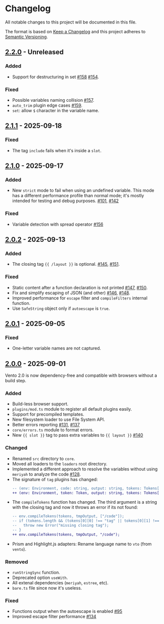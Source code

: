 # Changelog
All notable changes to this project will be documented in this file.

The format is based on [Keep a Changelog](http://keepachangelog.com/)
and this project adheres to [Semantic Versioning](http://semver.org/).

## [2.2.0] - Unreleased
### Added
- Support for destructuring in set [#158] [#154].

### Fixed
- Possible variables naming collision [#157].
- `auto_trim` plugin edge cases [#159].
- `set`: allow `$` character in the variable name.

## [2.1.1] - 2025-09-18
### Fixed
- The tag `include` fails when it's inside a `slot`.

## [2.1.0] - 2025-09-17
### Added
- New `strict` mode to fail when using an undefined variable. This mode has a different performance profile than normal mode; it's mostly intended for testing and debug purposes. [#101], [#142]

### Fixed
- Variable detection with spread operator [#156]

## [2.0.2] - 2025-09-13
### Added
- The closing tag `{{ /layout }}` is optional. [#145], [#151].

### Fixed
- Static content after a function declaration is not printed [#147], [#150].
- Fix and simplify escaping of JSON (and other) [#146], [#148].
- Improved performance for `escape` filter and `compileFilters` internal function.
- Use `SafeString` object only if `autoescape` is `true`.

## [2.0.1] - 2025-09-05
### Fixed
- One-letter variable names are not captured.

## [2.0.0] - 2025-09-01
Vento 2.0 is now dependency-free and compatible with browsers without a build step.

### Added
- Build-less browser support.
- `plugins/mod.ts` module to register all default plugins easily.
- Support for precompiled templates.
- New filesystem loader to use File System API.
- Better errors reporting [#131], [#137]
- `core/errors.ts` module to format errors.
- New `{{ slot }}` tag to pass extra variables to `{{ layout }}` [#140]

### Changed
- Renamed `src` directory to `core`.
- Moved all loaders to the `loaders` root directory.
- Implemented a different approach to resolve the variables without using `meriyah` to analyze the code [#128].
- The signature of `tag` plugins has changed:
  ```diff
  -- (env: Environment, code: string, output: string, tokens: Tokens[])
  ++ (env: Environment, token: Token, output: string, tokens: Tokens[])
  ```
- The `compileTokens` function has changed. The third argument is a string with the closing tag and now it throws an error if its not found:
  ```diff
  -- env.compileTokens(tokens, tmpOutput, ["/code"]);
  -- if (tokens.length && (tokens[0][0] !== "tag" || tokens[0][1] !== "/code")) {
  --   throw new Error("missing closing tag");
  -- }
  ++ env.compileTokens(tokens, tmpOutput, "/code");
  ```
- Prism and Highlight.js adapters: Rename language name to `vto` (from `vento`).

### Removed
- `runStringSync` function.
- Deprecated option `useWith`.
- All extenal dependencies (`meriyah`, `estree`, etc).
- `bare.ts` file since now it's useless.

### Fixed
- Functions output when the autoescape is enabled [#95]
- Improved escape filter performance [#134]

[#95]: https://github.com/ventojs/vento/issues/95
[#101]: https://github.com/ventojs/vento/issues/101
[#128]: https://github.com/ventojs/vento/issues/128
[#131]: https://github.com/ventojs/vento/issues/131
[#134]: https://github.com/ventojs/vento/issues/134
[#137]: https://github.com/ventojs/vento/issues/137
[#140]: https://github.com/ventojs/vento/issues/140
[#142]: https://github.com/ventojs/vento/issues/142
[#145]: https://github.com/ventojs/vento/issues/145
[#146]: https://github.com/ventojs/vento/issues/146
[#147]: https://github.com/ventojs/vento/issues/147
[#148]: https://github.com/ventojs/vento/issues/148
[#150]: https://github.com/ventojs/vento/issues/150
[#151]: https://github.com/ventojs/vento/issues/151
[#154]: https://github.com/ventojs/vento/issues/154
[#156]: https://github.com/ventojs/vento/issues/156
[#157]: https://github.com/ventojs/vento/issues/157
[#158]: https://github.com/ventojs/vento/issues/158
[#159]: https://github.com/ventojs/vento/issues/159

[2.2.0]: https://github.com/ventojs/vento/compare/v2.1.1...HEAD
[2.1.1]: https://github.com/ventojs/vento/compare/v2.1.0...v2.1.1
[2.1.0]: https://github.com/ventojs/vento/compare/v2.0.2...v2.1.0
[2.0.2]: https://github.com/ventojs/vento/compare/v2.0.1...v2.0.2
[2.0.1]: https://github.com/ventojs/vento/compare/v2.0.0...v2.0.1
[2.0.0]: https://github.com/ventojs/vento/releases/tag/v2.0.0
